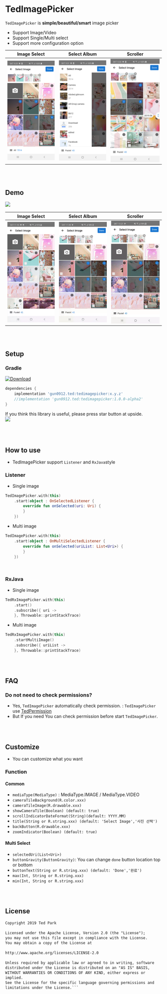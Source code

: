  
# TedImagePicker
`TedImagePicker` is **simple/beautiful/smart** image picker
- Support Image/Video
- Support Single/Multi select
- Support more configuration option


| Image Select                    | Select Album                     | Scroller                         |
|:------------------------------:|:---------------------------------:|:--------------------------------:|
|![](art/multi_select.png) |![](art/album.png) |![](art/scroll_handler.png)|


</br></br>
## Demo
![](art/full.gif)

| Image Select                    | Select Album                     | Scroller                         |
|:------------------------------:|:---------------------------------:|:--------------------------------:|
|![](art/multi_select.gif) |![](art/album.gif) |![](art/scroll_handler.gif)|

</br></br>
## Setup


### Gradle
[ ![Download](https://api.bintray.com/packages/tkdrnjs0912/maven/tedimagepicker/images/download.svg) ](https://bintray.com/tkdrnjs0912/maven/tedimagepicker/_latestVersion)
```gradle
dependencies {
    implementation 'gun0912.ted:tedimagepicker:x.y.z'
    //implementation 'gun0912.ted:tedimagepicker:1.0.0-alpha2'
}

```
If you think this library is useful, please press star button at upside. </br>
<img src="https://phaser.io/content/news/2015/09/10000-stars.png" width="200">



</br></br>
## How to use
- TedImagePicker support `Listener` and `RxJava`style

### Listener
- Single image
```kotlin
TedImagePicker.with(this)
    .start(object : OnSelectedListener {
        override fun onSelected(uri: Uri) {
        }
    })

```

- Multi image
```kotlin
TedImagePicker.with(this)
    .start(object : OnMultiSelectedListener {
        override fun onSelected(uriList: List<Uri>) {
        }
    })
```
<br/>

### RxJava
- Single image
```kotlin
TedRxImagePicker.with(this)
    .start()
    .subscribe({ uri ->
    }, Throwable::printStackTrace)
```
- Multi image
```kotlin
TedRxImagePicker.with(this)
    .startMultiImage()
    .subscribe({ uriList ->
    }, Throwable::printStackTrace)
```

</br></br>
## FAQ
### Do not need to check permissions?
- Yes, `TedImagePicker` automatically check permission.
: `TedImagePicker` use [TedPermission](https://github.com/ParkSangGwon/TedPermission)
- But If you need You can check permission before start `TedImagePicker`.

</br></br>
## Customize
- You can customize what you want

### Function

#### Common
* `mediaType(MediaType)` : MediaType.IMAGE / MediaType.VIDEO
* `cameraTileBackground(R.color.xxx)`
* `cameraTileImage(R.drawable.xxx)`
* `showCameraTile(Boolean) (default: true)`
* `scrollIndicatorDateFormat(String)(default: YYYY.MM)`
* `title(String or R.string.xxx) (default: 'Select Image','사진 선택')`
* `backButton(R.drawable.xxx)`
* `zoomIndicator(Boolean) (default: true)`


#### Multi Select
* `selectedUri(List<Uri>)`
* `buttonGravity(ButtonGravity)`: You can change `done` button location top or bottom
* `buttonText(String or R.string.xxx) (default: 'Done','완료')`
* `max(Int, String or R.string.xxx)`
* `min(Int, String or R.string.xxx)`


</br></br>
## License 
 ```code
Copyright 2019 Ted Park

Licensed under the Apache License, Version 2.0 (the "License");
you may not use this file except in compliance with the License.
You may obtain a copy of the License at

http://www.apache.org/licenses/LICENSE-2.0

Unless required by applicable law or agreed to in writing, software
distributed under the License is distributed on an "AS IS" BASIS,
WITHOUT WARRANTIES OR CONDITIONS OF ANY KIND, either express or implied.
See the License for the specific language governing permissions and
limitations under the License.```

